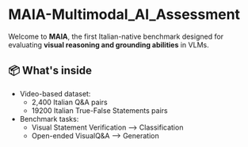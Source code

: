 # MAIA-Multimodal_AI_Assessment
Welcome to **MAIA**, the first Italian-native benchmark designed for evaluating **visual reasoning and grounding abilities** in VLMs.

## 📦 What's inside
- Video-based dataset:
  - 2,400 Italian Q&A pairs
  - 19200 Italian True-False Statements pairs
- Benchmark tasks:
  - Visual Statement Verification --> Classification
  - Open-ended VisualQ&A --> Generation
